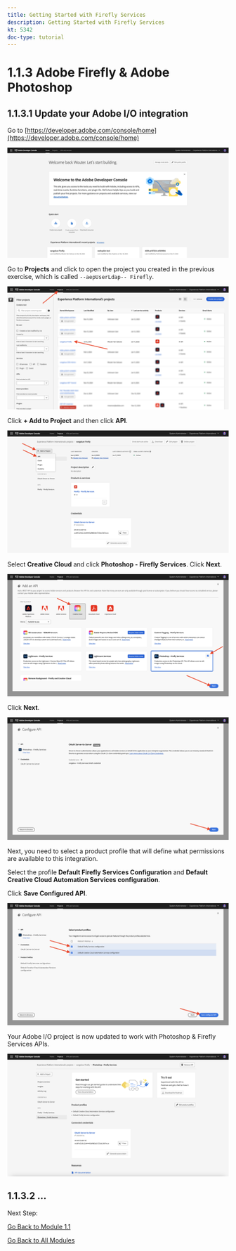 ```yaml
---
title: Getting Started with Firefly Services
description: Getting Started with Firefly Services
kt: 5342
doc-type: tutorial
---
```

# 1.1.3 Adobe Firefly & Adobe Photoshop

## 1.1.3.1 Update your Adobe I/O integration

Go to [https://developer.adobe.com/console/home](https://developer.adobe.com/console/home)

![Adobe I/O New Integration](./images/iohome.png)

Go to **Projects** and click to open the project you created in the previous exercise, which is called `--aepUserLdap-- Firefly`.

![Azure Storage](./images/ps1.png)

Click **+ Add to Project** and then click **API**.

![Azure Storage](./images/ps2.png)

Select **Creative Cloud** and click **Photoshop - Firefly Services**. Click **Next**.

![Azure Storage](./images/ps3.png)

Click **Next**.

![Azure Storage](./images/ps4.png)

Next, you need to select a product profile that will define what permissions are available to this integration.

Select the profile **Default Firefly Services Configuration** and **Default Creative Cloud Automation Services configuration**.

Click **Save Configured API**.

![Azure Storage](./images/ps5.png)

Your Adobe I/O project is now updated to work with Photoshop & Firefly Services APIs.

![Azure Storage](./images/ps6.png)

## 1.1.3.2 ...

Next Step: 

[Go Back to Module 1.1](./firefly-services.md)

[Go Back to All Modules](./../../../overview.md)
